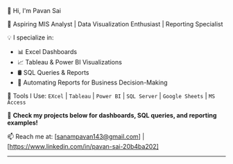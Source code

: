 👋 Hi, I'm Pavan Sai

🎯 Aspiring MIS Analyst | Data Visualization Enthusiast | Reporting Specialist

💡 I specialize in:
- 📊 Excel Dashboards
- 📈 Tableau & Power BI Visualizations
- 🛢️ SQL Queries & Reports
- 📂 Automating Reports for Business Decision-Making

🔧 Tools I Use:
`EXcel` | `Tableau` | `Power BI` | `SQL Server` | `Google Sheets` | `MS Access`

📌 **Check my projects below for dashboards, SQL queries, and reporting examples!**

📫 Reach me at: [sanampavan143@gmail.com] | [https://www.linkedin.com/in/pavan-sai-20b4ba202]

---
